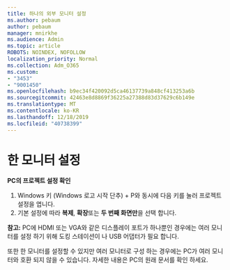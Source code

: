 ```yaml
---
title: 하나의 외부 모니터 설정
ms.author: pebaum
author: pebaum
manager: mnirkhe
ms.audience: Admin
ms.topic: article
ROBOTS: NOINDEX, NOFOLLOW
localization_priority: Normal
ms.collection: Adm_O365
ms.custom:
- "3453"
- "9001450"
ms.openlocfilehash: b9ec34f420092d5ca46137739a848cf413253a6b
ms.sourcegitcommit: 42463e8d8869f36225a27388d83d37629c6b149e
ms.translationtype: MT
ms.contentlocale: ko-KR
ms.lasthandoff: 12/18/2019
ms.locfileid: "40738399"
---
```

# <a name="set-up-one-monitor"></a>한 모니터 설정

**PC의 프로젝트 설정 확인**

1. Windows 키 (Windows 로고 시작 단추) + P와 동시에 다음 키를 눌러 프로젝트 설정을 엽니다.
2. 기본 설정에 따라 **복제**, **확장**또는 **두 번째 화면만**을 선택 합니다.

**참고:** PC에 HDMI 또는 VGA와 같은 디스플레이 포트가 하나뿐인 경우에는 여러 모니터를 설정 하기 위해 도킹 스테이션이 나 USB 어댑터가 필요 합니다.

또한 한 모니터를 설정할 수 있지만 여러 모니터로 구성 하는 경우에는 PC가 여러 모니터와 호환 되지 않을 수 있습니다. 자세한 내용은 PC의 원래 문서를 확인 하세요.